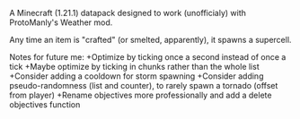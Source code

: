 A Minecraft (1.21.1) datapack designed to work (unofficialy) with ProtoManly's Weather mod.

Any time an item is "crafted" (or smelted, apparently), it spawns a supercell.

Notes for future me:
+Optimize by ticking once a second instead of once a tick
+Maybe optimize by ticking in chunks rather than the whole list
+Consider adding a cooldown for storm spawning
+Consider adding pseudo-randomness (list and counter), to rarely spawn a tornado (offset from player)
+Rename objectives more professionally and add a delete objectives function
